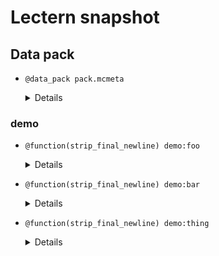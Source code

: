 # Lectern snapshot

## Data pack

- `@data_pack pack.mcmeta`

  <details>

  ```json
  {
    "pack": {
      "pack_format": 9,
      "description": ""
    }
  }
  ```

  </details>

### demo

- `@function(strip_final_newline) demo:foo`

  <details>

  ```mcfunction

  ```

  </details>

- `@function(strip_final_newline) demo:bar`

  <details>

  ```mcfunction

  ```

  </details>

- `@function(strip_final_newline) demo:thing`

  <details>

  ```mcfunction

  ```

  </details>
